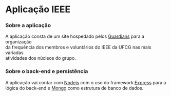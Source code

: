 # Aplicação IEEE

### Sobre a aplicação

A aplicação consta de um site hospedado pelos [Guardians][1] para a organização\
 da frequência dos membros e voluntários do IEEE da UFCG nas mais variadas\
 atividades dos núcleos do grupo.

### Sobre o back-end e persistência

A aplicação vai contar com [Nodejs][2] com o uso do framework [Express][3] para a\
 lógica do back-end e [Mongo][4] como estrutura de banco de dados.

[1]:https://sites.google.com/a/computacao.ufcg.edu.br/guardians-ccc/
[2]:https://nodejs.org/en/
[3]:https://expressjs.com/
[4]:https://www.mongodb.com/